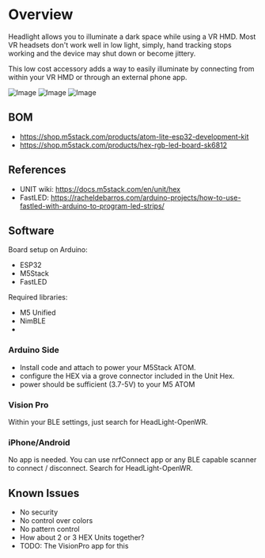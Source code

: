 # Overview

Headlight allows you to illuminate a dark space while using a VR HMD.  Most VR headsets don't work well in low light, simply, hand tracking stops working and the device may shut down or become jittery.

This low cost accessory adds a way to easily illuminate by connecting from within your VR HMD or through an external phone app.

![Image](https://github.com/user-attachments/assets/46f90650-a5bf-43ab-97a6-d09036cfe079)
![Image](https://github.com/user-attachments/assets/03c7a16b-f6c7-40c2-8667-241dc1d23dc1)
![Image](https://github.com/user-attachments/assets/52f30634-f6bb-447a-badb-a4c612918ebd)

## BOM

- https://shop.m5stack.com/products/atom-lite-esp32-development-kit
- https://shop.m5stack.com/products/hex-rgb-led-board-sk6812

## References

- UNIT wiki: https://docs.m5stack.com/en/unit/hex
- FastLED: https://racheldebarros.com/arduino-projects/how-to-use-fastled-with-arduino-to-program-led-strips/

## Software

Board setup on Arduino:

- ESP32
- M5Stack
- FastLED


Required libraries:

- M5 Unified
- NimBLE
- 

### Arduino Side

- Install code and attach to power your M5Stack ATOM.  
- configure the HEX via a grove connector included in the Unit Hex.
- power should be sufficient (3.7-5V) to your M5 ATOM

### Vision Pro

Within your BLE settings, just search for HeadLight-OpenWR.


### iPhone/Android

No app is needed.  You can use nrfConnect app or any BLE capable scanner to connect / disconnect.  Search for HeadLight-OpenWR.

## Known Issues

- No security
- No control over colors
- No pattern control
- How about 2 or 3 HEX Units together?
- TODO: The VisionPro app for this